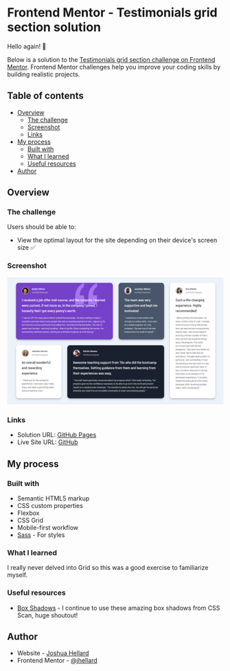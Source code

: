 # Frontend Mentor - Testimonials grid section solution

Hello again! 👋

Below is a solution to the [Testimonials grid section challenge on Frontend Mentor](https://www.frontendmentor.io/challenges/testimonials-grid-section-Nnw6J7Un7). Frontend Mentor challenges help you improve your coding skills by building realistic projects.

## Table of contents

- [Overview](#overview)
  - [The challenge](#the-challenge)
  - [Screenshot](#screenshot)
  - [Links](#links)
- [My process](#my-process)
  - [Built with](#built-with)
  - [What I learned](#what-i-learned)
  - [Useful resources](#useful-resources)
- [Author](#author)

## Overview

### The challenge

Users should be able to:

- View the optimal layout for the site depending on their device's screen size ✅

### Screenshot

![](./images/complete-desktop.png)

### Links

- Solution URL: [GitHub Pages](https://jhellard.github.io/Testimonials/)
- Live Site URL: [GitHub](https://github.com/jhellard/testimonials)

## My process

### Built with

- Semantic HTML5 markup
- CSS custom properties
- Flexbox
- CSS Grid
- Mobile-first workflow
- [Sass](https://sass-lang.com/) - For styles

### What I learned

I really never delved into Grid so this was a good exercise to familiarize myself.

### Useful resources

- [Box Shadows](https://getcssscan.com/css-box-shadow-examples) - I continue to use these amazing box shadows from CSS Scan, huge shoutout!

## Author

- Website - [Joshua Hellard](https://www.jhellard.com)
- Frontend Mentor - [@jhellard](https://www.frontendmentor.io/profile/jhellard)
